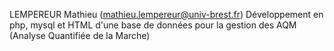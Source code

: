 LEMPEREUR Mathieu (mathieu.lempereur@univ-brest.fr)
Développement en php, mysql et HTML d'une base de données pour la gestion des AQM (Analyse Quantifiée de la Marche)


							
							
							
							
							


